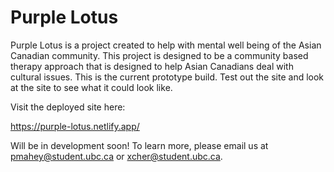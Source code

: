 # Purple Lotus
Purple Lotus is a project created to help with mental well being of the Asian Canadian community. This project is designed to be a community based therapy approach that is designed to help Asian Canadians deal with cultural issues. This is the current prototype build. Test out the site and look at the site to see what it could look like.



Visit the deployed site here:

https://purple-lotus.netlify.app/



Will be in development soon! To learn more, please email us at pmahey@student.ubc.ca or xcher@student.ubc.ca.
